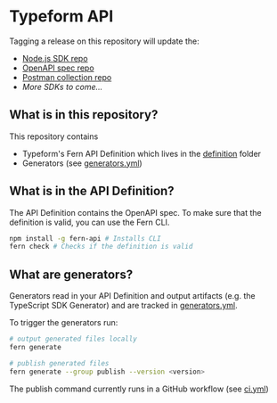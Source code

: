 # Typeform API

Tagging a release on this repository will update the:

- [Node.js SDK repo](https://github.com/fern-typeform/typeform-node)
- [OpenAPI spec repo](https://github.com/fern-typeform/typeform-openapi)
- [Postman collection repo](https://github.com/fern-typeform/typeform-postman)
- _More SDKs to come..._

## What is in this repository?

This repository contains

- Typeform's Fern API Definition which lives in the [definition](./fern/api/definition/) folder
- Generators (see [generators.yml](./fern/api/generators.yml))

## What is in the API Definition?

The API Definition contains the OpenAPI spec. To make sure that the definition is valid, you can use the Fern CLI.

```bash
npm install -g fern-api # Installs CLI
fern check # Checks if the definition is valid
```

## What are generators?

Generators read in your API Definition and output artifacts (e.g. the TypeScript SDK Generator) and are tracked in [generators.yml](./fern/api/generators.yml).

To trigger the generators run:

```bash
# output generated files locally
fern generate

# publish generated files
fern generate --group publish --version <version>
```

The publish command currently runs in a GitHub workflow (see [ci.yml](.github/workflows/ci.yml#L32))
